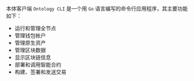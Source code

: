 
本体客户端 ```Ontology CLI``` 是一个用 ```Go``` 语言编写的命令行应用程序，其主要功能如下：

- 运行和管理全节点
- 管理钱包帐户
- 管理原生资产
- 管理区块数据
- 显示区块链信息
- 部署和调用智能合约
- 构建、签署和发送交易
